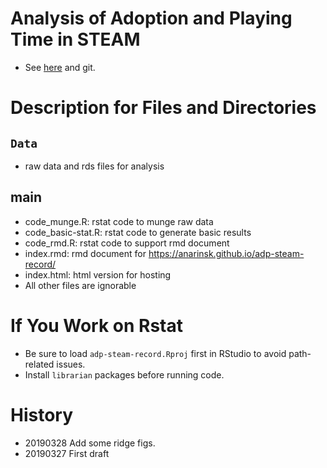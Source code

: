# Analysis of Adoption and Playing Time in STEAM 

* See [here](https://anarinsk.github.io/adp-steam-record/) and git. 

# Description for Files and Directories 

## `Data` 

- raw data and rds files for analysis 

## main 

- code_munge.R: rstat code to munge raw data 
- code_basic-stat.R: rstat code to generate basic results 
- code_rmd.R: rstat code to support rmd document 
- index.rmd: rmd document for https://anarinsk.github.io/adp-steam-record/
- index.html: html version for hosting 
- All other files are ignorable 


# If You Work on Rstat 

- Be sure to load `adp-steam-record.Rproj` first in RStudio to avoid path-related issues. 
- Install `librarian` packages before running code. 

# History 

- 20190328 Add some ridge figs. 
- 20190327 First draft 

